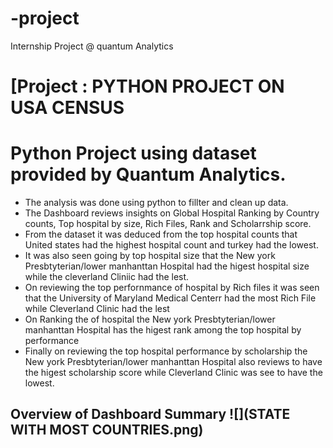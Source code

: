 # -project
Internship Project @ quantum Analytics
# [Project : PYTHON PROJECT ON USA CENSUS

# Python Project using dataset provided by Quantum Analytics.

* The analysis was done using python to fillter and clean up data.
* The Dashboard reviews insights on Global Hospital Ranking by Country counts, Top hospital by size, Rich Files, Rank and Scholarrship score.
* From the dataset it was deduced from the top hospital counts that United states  had the highest hospital count and turkey had the lowest.
* It was also seen going by top hospital size that the New york Presbtyterian/lower manhanttan Hospital had the higest hospital size while the cleverland Cliniic had the lest.
* On reviewing the top perfornmance of hospital by Rich files it was seen that the University of Maryland Medical Centerr had the most Rich File while Cleverland Clinic had the lest
* On Ranking the of hospital the New york Presbtyterian/lower manhanttan Hospital has the higest rank among the top hospital by performance 
* Finally on reviewing the top hospital performance by scholarship the New york Presbtyterian/lower manhanttan Hospital also reviews to have the higest scholarship score while Cleverland Clinic was see to have the lowest.
## Overview of Dashboard Summary  ![](STATE WITH MOST COUNTRIES.png)
